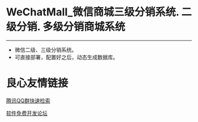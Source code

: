 # WeChatMall_微信商城三级分销系统. 二级分销. 多级分销商城系统

---

* 微信二级、三级分销系统。
* 可直接部署，配置好之后，动态生成数据库。

 # 良心友情链接

[腾讯QQ群快速检索](http://u.720life.cn/s/8cf73f7c)

[软件免费开发论坛](http://u.720life.cn/s/bbb01dc0)